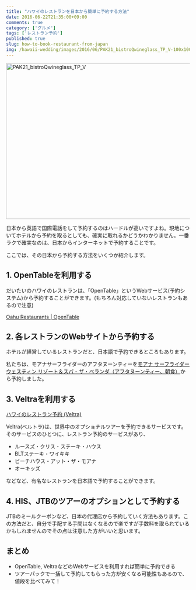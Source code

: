 ```yaml
---
title: "ハワイのレストランを日本から簡単に予約する方法"
date: 2016-06-22T21:35:00+09:00
comments: true
category: ['グルメ']
tags: ['レストラン予約']
published: true
slug: how-to-book-restaurant-from-japan
img: /hawaii-wedding/images/2016/06/PAK21_bistroQwineglass_TP_V-100x100.jpg
---
```


<img src="/hawaii-wedding/images/2016/06/PAK21_bistroQwineglass_TP_V-1024x682.jpg" alt="PAK21_bistroQwineglass_TP_V" width="640" height="426" class="aligncenter size-large wp-image-163" />

日本から英語で国際電話をして予約するのはハードルが高いですよね。現地についてホテルから予約を取るとしても、確実に取れるかどうかわかりません。一番ラクで確実なのは、日本からインターネットで予約することです。

ここでは、その日本から予約する方法をいくつか紹介します。


## 1. OpenTableを利用する

だいたいのハワイのレストランは、「OpenTable」というWebサービス(予約システム)から予約することができます。(もちろん対応していないレストランもあるので注意)

[Oahu Restaurants | OpenTable](http://www.opentable.com/hawaii-restaurants)

## 2. 各レストランのWebサイトから予約する

ホテルが経営しているレストランだと、日本語で予約できるところもあります。

私たちは、モアナサーフライダーのアフタヌーンティーを[モアナ サーフライダー ウェスティン リゾート＆スパ - ザ・ベランダ（アフタヌーンティー、朝食）](http://jp.moana-surfrider.com/veranda.htm)から予約しました。


## 3. Veltraを利用する

<a href="http://ck.jp.ap.valuecommerce.com/servlet/referral?sid=3297538&pid=884174591&vc_url=http%3A%2F%2Fwww.veltra.com%2Fjp%2Fhawaii%2Foahu%2Fctg%2F6495%3A6495%2F%3Fsid%3D1011" target="_blank" ><img src="http://ad.jp.ap.valuecommerce.com/servlet/gifbanner?sid=3297538&pid=884174591" height="1" width="0" border="0">ハワイのレストラン予約 (Veltra)</a>

Veltra(ベルトラ)は、世界中のオプショナルツアーを予約できるサービスです。そのサービスのひとつに、レストラン予約のサービスがあり、

- ルースズ・クリス・ステーキ・ハウス
- BLTステーキ・ワイキキ
- ビーチハウス・アット・ザ・モアナ
- オーキッズ

などなど、有名なレストランを日本語で予約することができます。



## 4. HIS、JTBのツアーのオプションとして予約する

JTBのミールクーポンなど、日本の代理店から予約していく方法もあります。この方法だと、自分で手配する手間はなくなるので楽ですが手数料を取られているかもしれませんのでその点は注意した方がいいと思います。



## まとめ

- OpenTable, VeltraなどのWebサービスを利用すれば簡単に予約できる
- ツアーパックで一括して予約してもらった方が安くなる可能性もあるので、値段を比べてみて！
